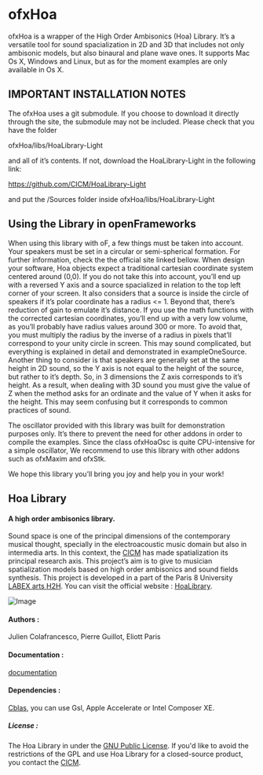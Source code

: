 ofxHoa
================

ofxHoa is a wrapper of the High Order Ambisonics (Hoa) Library. It’s a versatile
tool for sound spacialization in 2D and 3D that includes not only ambisonic models, but also binaural and plane wave ones.
It supports Mac Os X, Windows and Linux, but as for the moment examples are only available in Os X.
## IMPORTANT INSTALLATION NOTES

The ofxHoa uses a git submodule. If you choose to download it directly through the site,
the submodule may not be included.
Please check that you have the folder 

ofxHoa/libs/HoaLibrary-Light

and all of it’s contents. If not, download the HoaLibrary-Light in the following link:

https://github.com/CICM/HoaLibrary-Light

and put the /Sources folder inside ofxHoa/libs/HoaLibrary-Light

## Using the Library in openFrameworks

When using this library with oF, a few things must be taken into account.
Your speakers must be set in a circular or semi-spherical formation. For further information, check the the official site linked bellow.
When design your software, Hoa objects expect a traditional cartesian coordinate system centered around (0,0). If you do not take this into account, you’ll end up with a reversed Y axis and a source spacialized in relation to the top left corner of your screen.
It also considers that a source is inside the circle of speakers if it’s polar coordinate has a radius <= 1. Beyond that, there’s reduction of gain to emulate it’s distance.
If you use the math functions with the corrected cartesian coordinates, you’ll end up with a very low volume, as you’ll probably have radius values around 300 or more.
To avoid that, you must multiply the radius by the inverse of a radius in pixels that’ll correspond to your unity circle in screen. This may sound complicated, but everything is explained in detail and demonstrated in exampleOneSource.
Another thing to consider is that speakers are generally set at the same height in 2D sound, so the Y axis is not equal to the height of the source, but rather to it’s depth. 
So, in 3 dimensions the Z axis corresponds to it’s height. As a result, when dealing with 3D sound you must give the value of Z when the method asks for an ordinate and the value of Y when it asks for the height. This may seem confusing but it corresponds to common practices of sound.

The oscillator provided with this library was built for demonstration purposes only. It’s there to prevent the need for other addons in order to compile the examples.
Since the class ofxHoaOsc is quite CPU-intensive for a simple oscillator, We recommend to use this library with other addons such as ofxMaxim and ofxStk.

We hope this library you’ll bring you joy and help you in your work!

## Hoa Library 

#### A high order ambisonics library.

Sound space is one of the principal dimensions of the contemporary musical thought, specially in the electroacoustic music domain but also in intermedia arts. In this context, the <a title="CICM" href="http://cicm.mshparisnord.org/" target="_blank">CICM</a> has made spatialization its principal research axis. This project&#8217;s aim is to give to musician spatialization models based on high order ambisonics and sound fields synthesis. This project is developed in a part of the Paris 8 University <a title="CICM" href="http://www.labex-arts-h2h.fr/" target="_blank">LABEX arts H2H</a>. You can visit the official website : <a href="http://www.mshparisnord.fr/hoalibrary/" target="_blank"> HoaLibrary</a>.

![Image](https://raw.github.com/CICM/HoaLibrary/master/Ressources/hoa-icon.png "Hoa-Icon")

#### Authors :

Julien Colafrancesco, Pierre Guillot, Eliott Paris

#### Documentation :

<a title="Documentation" href="http://cicm.github.io/HoaLibrary/">documentation</a>

#### Dependencies : 

<a title="Cblas" href="http://www.netlib.org/clapack/cblas/" target="_blank">Cblas</a>, you can use Gsl, Apple Accelerate or Intel Composer XE.

##### License : 

The Hoa Library in under the <a title="GNU" href="http://www.gnu.org/copyleft/gpl.html" target="_blank">GNU Public License</a>. If you'd like to avoid the restrictions of the GPL and use Hoa Library for a closed-source product, you contact the <a title="CICM" href="http://cicm.mshparisnord.org/" target="_blank">CICM</a>.


